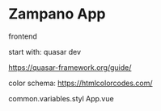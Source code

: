 # Zampano App

frontend

start with: quasar dev


https://quasar-framework.org/guide/


color schema:
https://htmlcolorcodes.com/

common.variables.styl
App.vue

